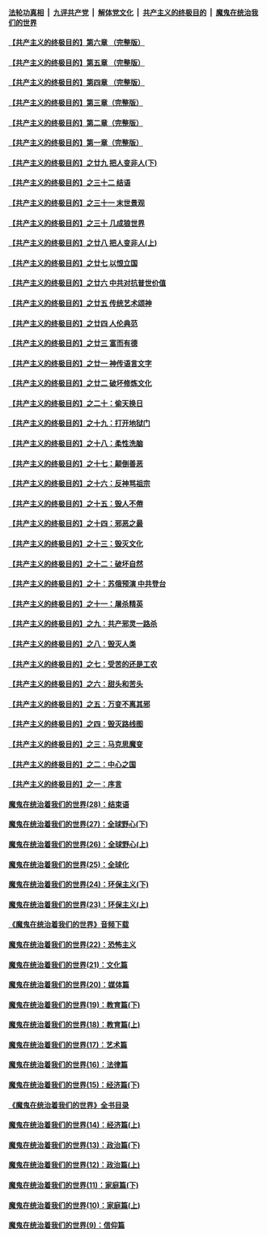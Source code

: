 

####  [法轮功真相](../../../../basic/blob/master/README.md?t=06020701) &nbsp;|&nbsp; [九评共产党](../../../../9ping.md/blob/master/README.md?t=06020701) &nbsp;|&nbsp; [解体党文化](../../../../jtdwh.md/blob/master/README.md?t=06020701)  &nbsp;|&nbsp; [共产主义的终极目的](../../../../gczydzjmd.md/blob/master/README.md?t=06020701) &nbsp;|&nbsp; [魔鬼在统治我们的世界](../../../../mgztzwmdsj.md/blob/master/README.md?t=06020701) 

#### [【共产主义的终极目的】第六章 （完整版）](../pages/nsc422/n11428913.md?t=06020701) 

#### [【共产主义的终极目的】第五章 （完整版）](../pages/nsc422/n11428912.md?t=06020701) 

#### [【共产主义的终极目的】第四章 （完整版）](../pages/nsc422/n11428907.md?t=06020701) 

#### [【共产主义的终极目的】第三章（完整版）](../pages/nsc422/n11428848.md?t=06020701) 

#### [【共产主义的终极目的】第二章（完整版）](../pages/nsc422/n11428831.md?t=06020701) 

#### [【共产主义的终极目的】第一章（完整版）](../pages/nsc422/n11417651.md?t=06020701) 

#### [【共产主义的终极目的】之廿九 把人变非人(下)](../pages/nsc422/n11344140.md?t=06020701) 

#### [【共产主义的终极目的】之三十二 结语](../pages/nsc422/n11360535.md?t=06020701) 

#### [【共产主义的终极目的】之三十一 末世景观](../pages/nsc422/n11351129.md?t=06020701) 

#### [【共产主义的终极目的】之三十 几成狼世界](../pages/nsc422/n11348280.md?t=06020701) 

#### [【共产主义的终极目的】之廿八 把人变非人(上)](../pages/nsc422/n11340492.md?t=06020701) 

#### [【共产主义的终极目的】之廿七 以恨立国](../pages/nsc422/n11336944.md?t=06020701) 

#### [【共产主义的终极目的】之廿六 中共对抗普世价值](../pages/nsc422/n11324785.md?t=06020701) 

#### [【共产主义的终极目的】之廿五 传统艺术颂神](../pages/nsc422/n11296396.md?t=06020701) 

#### [【共产主义的终极目的】之廿四 人伦典范](../pages/nsc422/n11296397.md?t=06020701) 

#### [【共产主义的终极目的】之廿三 富而有德](../pages/nsc422/n11283598.md?t=06020701) 

#### [【共产主义的终极目的】之廿一 神传语言文字](../pages/nsc422/n11263265.md?t=06020701) 

#### [【共产主义的终极目的】之廿二 破坏修炼文化](../pages/nsc422/n11245728.md?t=06020701) 

#### [【共产主义的终极目的】之二十：偷天换日](../pages/nsc422/n11238846.md?t=06020701) 

#### [【共产主义的终极目的】之十九：打开地狱门](../pages/nsc422/n11206376.md?t=06020701) 

#### [【共产主义的终极目的】之十八：柔性洗脑](../pages/nsc422/n11199994.md?t=06020701) 

#### [【共产主义的终极目的】之十七：颠倒善恶](../pages/nsc422/n11179782.md?t=06020701) 

#### [【共产主义的终极目的】之十六：反神骂祖宗](../pages/nsc422/n11166798.md?t=06020701) 

#### [【共产主义的终极目的】之十五：毁人不倦](../pages/nsc422/n11166792.md?t=06020701) 

#### [【共产主义的终极目的】之十四：邪恶之最](../pages/nsc422/n11150249.md?t=06020701) 

#### [【共产主义的终极目的】之十三：毁灭文化](../pages/nsc422/n11135227.md?t=06020701) 

#### [【共产主义的终极目的】之十二：破坏自然](../pages/nsc422/n11135214.md?t=06020701) 

#### [【共产主义的终极目的】之十：苏俄预演 中共登台](../pages/nsc422/n11118424.md?t=06020701) 

#### [【共产主义的终极目的】之十一：屠杀精英](../pages/nsc422/n11118442.md?t=06020701) 

#### [【共产主义的终极目的】之九：共产邪灵一路杀](../pages/nsc422/n11114139.md?t=06020701) 

#### [【共产主义的终极目的】之八：毁灭人类](../pages/nsc422/n11108503.md?t=06020701) 

#### [【共产主义的终极目的】之七：受苦的还是工农](../pages/nsc422/n11101809.md?t=06020701) 

#### [【共产主义的终极目的】之六：甜头和苦头](../pages/nsc422/n11096971.md?t=06020701) 

#### [【共产主义的终极目的】之五：万变不离其邪](../pages/nsc422/n11091285.md?t=06020701) 

#### [【共产主义的终极目的】之四：毁灭路线图](../pages/nsc422/n11086284.md?t=06020701) 

#### [【共产主义的终极目的】之三：马克思魔变](../pages/nsc422/n11061941.md?t=06020701) 

#### [【共产主义的终极目的】之二：中心之国](../pages/nsc422/n11047728.md?t=06020701) 

#### [【共产主义的终极目的】之一：序言](../pages/nsc422/n11086077.md?t=06020701) 

#### [魔鬼在统治着我们的世界(28)：结束语](../pages/nsc422/n10936246.md?t=06020701) 

#### [魔鬼在统治着我们的世界(27)：全球野心(下)](../pages/nsc422/n10928319.md?t=06020701) 

#### [魔鬼在统治着我们的世界(26)：全球野心(上)](../pages/nsc422/n10900318.md?t=06020701) 

#### [魔鬼在统治着我们的世界(25)：全球化](../pages/nsc422/n10788205.md?t=06020701) 

#### [魔鬼在统治着我们的世界(24)：环保主义(下)](../pages/nsc422/n10695307.md?t=06020701) 

#### [魔鬼在统治着我们的世界(23)：环保主义(上)](../pages/nsc422/n10688613.md?t=06020701) 

#### [《魔鬼在统治着我们的世界》音频下载](../pages/nsc422/n10635553.md?t=06020701) 

#### [魔鬼在统治着我们的世界(22)：恐怖主义](../pages/nsc422/n10614727.md?t=06020701) 

#### [魔鬼在统治着我们的世界(21)：文化篇](../pages/nsc422/n10597706.md?t=06020701) 

#### [魔鬼在统治着我们的世界(20)：媒体篇](../pages/nsc422/n10586579.md?t=06020701) 

#### [魔鬼在统治着我们的世界(19)：教育篇(下)](../pages/nsc422/n10564808.md?t=06020701) 

#### [魔鬼在统治着我们的世界(18)：教育篇(上)](../pages/nsc422/n10526970.md?t=06020701) 

#### [魔鬼在统治着我们的世界(17)：艺术篇](../pages/nsc422/n10499093.md?t=06020701) 

#### [魔鬼在统治着我们的世界(16)：法律篇](../pages/nsc422/n10485969.md?t=06020701) 

#### [魔鬼在统治着我们的世界(15)：经济篇(下)](../pages/nsc422/n10469975.md?t=06020701) 

#### [《魔鬼在统治着我们的世界》全书目录](../pages/nsc422/n10464261.md?t=06020701) 

#### [魔鬼在统治着我们的世界(14)：经济篇(上)](../pages/nsc422/n10457370.md?t=06020701) 

#### [魔鬼在统治着我们的世界(13)：政治篇(下)](../pages/nsc422/n10448270.md?t=06020701) 

#### [魔鬼在统治着我们的世界(12)：政治篇(上)](../pages/nsc422/n10444576.md?t=06020701) 

#### [魔鬼在统治着我们的世界(11)：家庭篇(下)](../pages/nsc422/n10440961.md?t=06020701) 

#### [魔鬼在统治着我们的世界(10)：家庭篇(上)](../pages/nsc422/n10435448.md?t=06020701) 

#### [魔鬼在统治着我们的世界(9)：信仰篇](../pages/nsc422/n10432159.md?t=06020701) 

